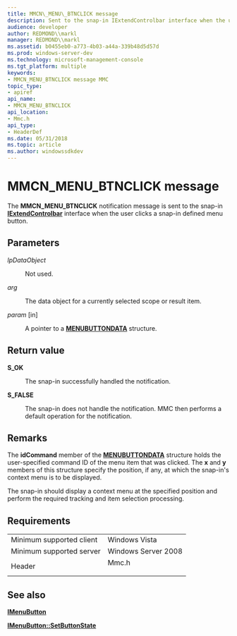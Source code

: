 ```yaml
---
title: MMCN\_MENU\_BTNCLICK message
description: Sent to the snap-in IExtendControlbar interface when the user clicks a snap-in defined menu button.
audience: developer
author: REDMOND\\markl
manager: REDMOND\\markl
ms.assetid: b0455eb0-a773-4b03-a44a-339b48d5d57d
ms.prod: windows-server-dev
ms.technology: microsoft-management-console
ms.tgt_platform: multiple
keywords:
- MMCN_MENU_BTNCLICK message MMC
topic_type:
- apiref
api_name:
- MMCN_MENU_BTNCLICK
api_location:
- Mmc.h
api_type:
- HeaderDef
ms.date: 05/31/2018
ms.topic: article
ms.author: windowssdkdev
---
```


# MMCN\_MENU\_BTNCLICK message

The **MMCN\_MENU\_BTNCLICK** notification message is sent to the snap-in [**IExtendControlbar**](iextendcontrolbar.md) interface when the user clicks a snap-in defined menu button.

## Parameters

<dl> <dt>

*lpDataObject* 
</dt> <dd>

Not used.

</dd> <dt>

*arg* 
</dt> <dd>

The data object for a currently selected scope or result item.

</dd> <dt>

*param* \[in\]
</dt> <dd>

A pointer to a [**MENUBUTTONDATA**](menubuttondata.md) structure.

</dd> </dl>

## Return value

<dl> <dt>

**S\_OK**
</dt> <dd>

The snap-in successfully handled the notification.

</dd> <dt>

**S\_FALSE**
</dt> <dd>

The snap-in does not handle the notification. MMC then performs a default operation for the notification.

</dd> </dl>

## Remarks

The **idCommand** member of the [**MENUBUTTONDATA**](menubuttondata.md) structure holds the user-specified command ID of the menu item that was clicked. The **x** and **y** members of this structure specify the position, if any, at which the snap-in's context menu is to be displayed.

The snap-in should display a context menu at the specified position and perform the required tracking and item selection processing.

## Requirements



|                                     |                                                                                  |
|-------------------------------------|----------------------------------------------------------------------------------|
| Minimum supported client<br/> | Windows Vista<br/>                                                         |
| Minimum supported server<br/> | Windows Server 2008<br/>                                                   |
| Header<br/>                   | <dl> <dt>Mmc.h</dt> </dl> |



## See also

<dl> <dt>

[**IMenuButton**](imenubutton.md)
</dt> <dt>

[**IMenuButton::SetButtonState**](imenubutton-setbuttonstate.md)
</dt> </dl>

 

 





